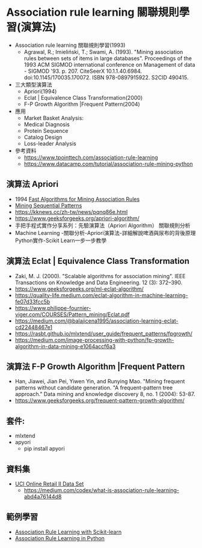 # Association rule learning 關聯規則學習(演算法)
- Association rule learning 關聯規則學習(1993)
  - Agrawal, R.; Imieliński, T.; Swami, A. (1993). "Mining association rules between sets of items in large databases". Proceedings of the 1993 ACM SIGMOD international conference on Management of data - SIGMOD '93. p. 207. CiteSeerX 10.1.1.40.6984. doi:10.1145/170035.170072. ISBN 978-0897915922. S2CID 490415.
- 三大類型演算法
  - Apriori(1994)
  - Eclat | Equivalence Class Transformation(2000)
  - F-P Growth Algorithm |Frequent Pattern(2004)
- 應用
  - Market Basket Analysis:
  - Medical Diagnosis
  - Protein Sequence
  - Catalog Design
  - Loss-leader Analysis
- 參考資料  
  - https://www.tpointtech.com/association-rule-learning
  - https://www.datacamp.com/tutorial/association-rule-mining-python

## 演算法 Apriori
- 1994 [Fast Algorithms for Mining Association Rules](https://www.vldb.org/conf/1994/P487.PDF)
- [Mining Sequential Patterns](https://rsrikant.com/papers/icde95_rj.pdf)
- https://kknews.cc/zh-tw/news/pqnq86e.html
- https://www.geeksforgeeks.org/apriori-algorithm/
- 手把手程式實作分享系列：先驗演算法（Apriori Algorithm） 關聯規則分析
- Machine Learning -關聯分析-Apriori演算法-詳細解說啤酒與尿布的背後原理 Python實作-Scikit Learn一步一步教學

## 演算法  Eclat | Equivalence Class Transformation
- Zaki, M. J. (2000). "Scalable algorithms for association mining". IEEE Transactions on Knowledge and Data Engineering. 12 (3): 372–390.
- https://www.geeksforgeeks.org/ml-eclat-algorithm/
- https://quality-life.medium.com/eclat-algorithm-in-machine-learning-fe07d33fcc5b
- https://www.philippe-fournier-viger.com/COURSES/Pattern_mining/Eclat.pdf
- https://medium.com/@balajicena1995/association-learning-eclat-cd22448467e1
- https://rasbt.github.io/mlxtend/user_guide/frequent_patterns/fpgrowth/
- https://medium.com/image-processing-with-python/fp-growth-algorithm-in-data-mining-e1064accf6a3

## 演算法 F-P Growth Algorithm |Frequent Pattern
- Han, Jiawei, Jian Pei, Yiwen Yin, and Runying Mao. "Mining frequent patterns without candidate generation. "A frequent-pattern tree approach." Data mining and knowledge discovery 8, no. 1 (2004): 53-87.
- https://www.geeksforgeeks.org/frequent-pattern-growth-algorithm/

## 套件: 
- mlxtend
- apyori
  - pip install apyori
## 資料集
- [UCI Online Retail II Data Set](https://www.kaggle.com/datasets/nathaniel/uci-online-retail-ii-data-set/data)
  - https://medium.com/codex/what-is-association-rule-learning-abd4a76144d8 
## 範例學習
- [Association Rule Learning with Scikit-learn](https://www.kaggle.com/code/sangwookchn/association-rule-learning-with-scikit-learn)
- [Association Rule Learning in Python](https://www.kaggle.com/code/enesbaysan/association-rule-learning-in-python)
